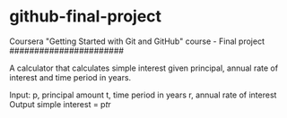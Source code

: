 # github-final-project
Coursera  "Getting Started with Git and GitHub" course - Final project
#######################

A calculator that calculates simple interest given principal, annual rate of interest and time period in years.

Input:
   p, principal amount
   t, time period in years
   r, annual rate of interest
Output
   simple interest = p*t*r
